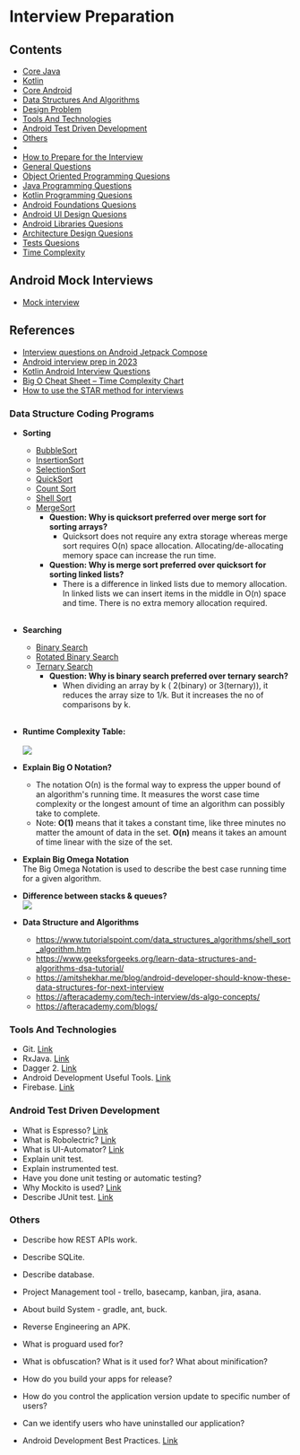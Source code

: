 # Interview Preparation

## Contents
 * [Core Java](Core_Java.md)
 * [Kotlin](Kotlin.md)
 * [Core Android](#core-android)
 * [Data Structures And Algorithms](#data-structures-and-algorithms)
 * [Design Problem](#design-problem)
 * [Tools And Technologies](#tools-and-technologies)
 * [Android Test Driven Development](#android-test-driven-development)
 * [Others](#others)
 * 
 * [How to Prepare for the Interview](PREPARATIONS.md)
 * [General Questions](GENERAL.md)
 * [Object Oriented Programming Quesions](OOP.md)
 * [Java Programming Questions](JAVA.md)
 * [Kotlin Programming Quesions](KOTLIN.md)
 * [Android Foundations Quesions](ANDROID_FOUNDATIONS.md)
 * [Android UI Design Quesions](ANDROID_UI.md)
 * [Android Libraries Quesions](ANDROID_LIBRARIES.md)
 * [Architecture Design Quesions](ARCHITECTURE_DESIGN.md)
 * [Tests Quesions](TESTS.md)
 * [Time Complexity](COMPLEXITY.md)

## Android Mock Interviews

* [Mock interview](ANDROID_MOCK1.md)

## References
* [Interview questions on Android Jetpack Compose](https://medium.com/@sujathamudadla1213/interview-questions-on-android-jetpack-compose-a9a28759ef11)
* [Android interview prep in 2023](https://levelup.gitconnected.com/android-interview-prep-in-2023-part-1-40e38b2531b)
* [Kotlin Android Interview Questions](https://blog.mindorks.com/kotlin-android-interview-questions)
* [Big O Cheat Sheet – Time Complexity Chart](https://www.freecodecamp.org/news/big-o-cheat-sheet-time-complexity-chart/)
* [How to use the STAR method for interviews](https://www.testgorilla.com/blog/star-method-interviews/)

  
### Data Structure Coding Programs
* **Sorting** </br>
   * [BubbleSort](/src/sort/BubbleSort.java)
   * [InsertionSort](/src/sort/InsertionSort.java)
   * [SelectionSort](/src/sort/SelectionSort.java)
   * [QuickSort](/src/sort/QuickSort.java)
   * [Count Sort](https://www.includehelp.com/kotlin/sorting-in-linear-time-and-program-for-count-sort.aspx)
   * [Shell Sort](https://www.tutorialspoint.com/data_structures_algorithms/shell_sort_algorithm.htm)
   * [MergeSort](/src/sort/MergeSort.java)
     * **Question: Why is quicksort preferred over merge sort for sorting arrays?** </br>
         * Quicksort does not require any extra storage whereas merge sort requires O(n) space allocation. Allocating/de-allocating memory space can increase the run time.</br>
     * **Question: Why is merge sort preferred over quicksort for sorting linked lists?** </br>
         * There is a difference in linked lists due to memory allocation. In linked lists we can insert items in the middle in O(n) space and time. There is no extra memory allocation required.     
   </br>
   
* **Searching** </br>
   * [Binary Search](/src/search/BinarySearch.java)
   * [Rotated Binary Search](/src/search/RotatedBinarySearch.java)
   * [Ternary Search](/src/search/TernarySearch.java)  
     * **Question: Why is binary search preferred over ternary search?** </br>
         * When dividing an array by k ( 2(binary) or 3(ternary)), it reduces the array size to 1/k. But it increases the no of comparisons by k.
   </br>
   
* **Runtime Complexity Table:** </br></br>
   <a href="https://github.com/anitaa1990/Android-Cheat-sheet/blob/master/media/4.png" target="_blank"><img src="https://github.com/anitaa1990/Android-Cheat-sheet/blob/master/media/4.png"></a></br>


* **Explain Big O Notation?** </br>
   * The notation Ο(n) is the formal way to express the upper bound of an algorithm's running time. It measures the worst case time complexity or the longest amount of time an algorithm can possibly take to complete. 
   * Note: **O(1)** means that it takes a constant time, like three minutes no matter the amount of data in the set.
    **O(n)** means it takes an amount of time linear with the size of the set.</br>

* **Explain Big Omega Notation** </br>
   The Big Omega Notation is used to describe the best case running time for a given algorithm.</br>
   
* **Difference between stacks & queues?** </br>
  <a href="https://github.com/anitaa1990/Android-Cheat-sheet/blob/master/media/3.png" target="_blank"><img src="https://github.com/anitaa1990/Android-Cheat-sheet/blob/master/media/3.png"></a></br>

* **Data Structure and Algorithms** </br>
  * https://www.tutorialspoint.com/data_structures_algorithms/shell_sort_algorithm.htm
  * https://www.geeksforgeeks.org/learn-data-structures-and-algorithms-dsa-tutorial/
  * https://amitshekhar.me/blog/android-developer-should-know-these-data-structures-for-next-interview
  * https://afteracademy.com/tech-interview/ds-algo-concepts/
  * https://afteracademy.com/blogs/

### Tools And Technologies

* Git. [Link](https://github.com/git-tips/tips)
* RxJava. [Link](https://blog.mindorks.com/a-complete-guide-to-learn-rxjava-b55c0cea3631)
* Dagger 2. [Link](https://medium.com/p/a-complete-guide-to-learn-dagger-2-b4c7a570d99c)
* Android Development Useful Tools. [Link](https://blog.mindorks.com/android-development-useful-tools-fd73283e82e3)
* Firebase. [Link](https://firebase.google.com/)


### Android Test Driven Development

* What is Espresso? [Link](https://developer.android.com/training/testing/ui-testing/espresso-testing.html)
* What is Robolectric? [Link](http://robolectric.org/)
* What is UI-Automator? [Link](https://developer.android.com/training/testing/ui-testing/uiautomator-testing.html)
* Explain unit test.
* Explain instrumented test.
* Have you done unit testing or automatic testing?
* Why Mockito is used? [Link](http://site.mockito.org/)
* Describe JUnit test. [Link](https://devqa.io/junit-5-annotations/)


### Others

* Describe how REST APIs work.
* Describe SQLite.
* Describe database.
* Project Management tool - trello, basecamp, kanban, jira, asana.
* About build System - gradle, ant, buck. 
* Reverse Engineering an APK.
* What is proguard used for?
* What is obfuscation? What is it used for? What about minification?
* How do you build your apps for release?
* How do you control the application version update to specific number of users?
* Can we identify users who have uninstalled our application?

* Android Development Best Practices. [Link](https://blog.mindorks.com/android-development-best-practices-83c94b027fd3)



